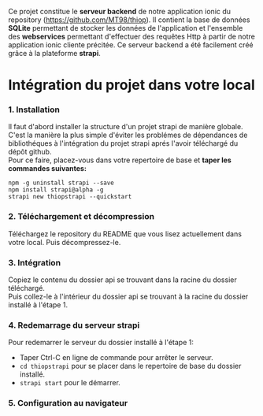 Ce projet constitue le **serveur backend** de notre application ionic du repository (https://github.com/MT98/thiop). Il contient la base de données **SQLite** permettant de stocker les données de l'application et l'ensemble des **webservices** permettant d'effectuer des requêtes Http à partir de notre application ionic cliente précitée. Ce serveur backend a été facilement créé grâce à la plateforme **strapi**.    
    
    
    
# Intégration du projet dans votre local
    
### 1. Installation
Il faut d'abord installer la structure d'un projet strapi de manière globale. C'est la manière la plus simple d'éviter les problémes de dépendances de bibliothéques à l'intégration du projet strapi aprés l'avoir téléchargé du dépôt github.    
Pour ce faire, placez-vous dans votre repertoire de base et **taper les commandes suivantes:**    
```
npm -g uninstall strapi --save
npm install strapi@alpha -g
strapi new thiopstrapi --quickstart
```
    
### 2. Téléchargement et décompression
Téléchargez le repository du README que vous lisez actuellement dans votre local. Puis décompressez-le.

### 3. Intégration    
Copiez le contenu du dossier api se trouvant dans la racine du dossier téléchargé.    
Puis collez-le à l'intérieur du dossier api se trouvant à la racine du dossier installé à l'étape 1.

### 4. Redemarrage du serveur strapi
Pour redemarrer le serveur du dossier installé à l'étape 1:
* Taper Ctrl-C en ligne de commande pour arrêter le serveur.    
* ```cd thiopstrapi``` pour se placer dans le repertoire de base du dossier installé.
* ```strapi start``` pour le démarrer.    

### 5. Configuration au navigateur
